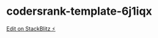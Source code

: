 # codersrank-template-6j1iqx

[Edit on StackBlitz ⚡️](https://stackblitz.com/edit/codersrank-template-6j1iqx)